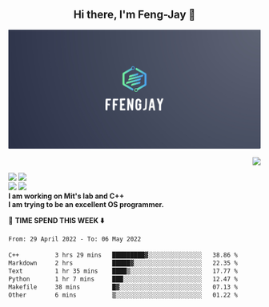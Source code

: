 <h2 align="center"> Hi there, I'm Feng-Jay 👋 </h2>  

![](https://github.com/Feng-Jay/DataStruct/blob/master/Image/1.png)  

<img align="right" src="https://github-readme-stats.vercel.app/api?username=Feng-Jay&show_icons=true&icon_color=CE1D2D&text_color=718096&bg_color=ffffff&hide_title=true" />


&emsp;

![](https://visitor-badge.glitch.me/badge?page_id=Feng-Jay.readme)
![](https://img.shields.io/badge/Concentrate-Cpp-blue)  
![](https://img.shields.io/badge/Rust-primer-orange)
![](https://img.shields.io/badge/Target-OS-9cf)  
**I am working on Mit's lab and C++**  
**I am trying to be an excellent OS programmer.**  


📘 **TIME SPEND THIS WEEK ⬇️**
<!--START_SECTION:waka-->

```text
From: 29 April 2022 - To: 06 May 2022

C++          3 hrs 29 mins   █████████▓░░░░░░░░░░░░░░░   38.86 %
Markdown     2 hrs           █████▓░░░░░░░░░░░░░░░░░░░   22.35 %
Text         1 hr 35 mins    ████▒░░░░░░░░░░░░░░░░░░░░   17.77 %
Python       1 hr 7 mins     ███░░░░░░░░░░░░░░░░░░░░░░   12.47 %
Makefile     38 mins         █▓░░░░░░░░░░░░░░░░░░░░░░░   07.13 %
Other        6 mins          ▒░░░░░░░░░░░░░░░░░░░░░░░░   01.22 %
```

<!--END_SECTION:waka-->
